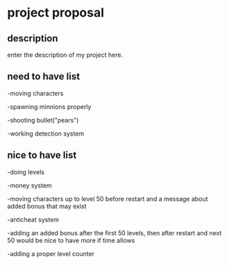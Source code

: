 # project proposal

## description

enter the description of my project here.

## need to have list 

-moving characters

-spawning minnions properly

-shooting bullet("pears")

-working detection system


## nice to have list

-doing levels

-money system

-moving characters up to level 50 before restart and a message about added bonus that may exist

-anticheat system

-adding an added bonus after the first 50 levels, then after restart and next 50 would be nice to have more if time allows

-adding a proper level counter
